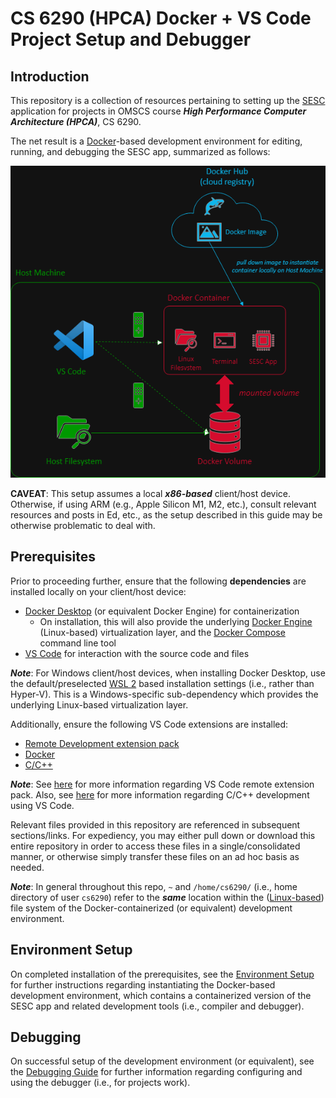 # CS 6290 (HPCA) Docker + VS Code Project Setup and Debugger

## Introduction

This repository is a collection of resources pertaining to setting up the [SESC](https://sesc.sourceforge.net/) application for projects in OMSCS course ***High Performance Computer Architecture (HPCA)***, CS 6290.

The net result is a [Docker](https://docs.docker.com/)-based development environment for editing, running, and debugging the SESC app, summarized as follows:

<center>
<img src="./assets/prereq-001.png" width="550px">
</center>

**CAVEAT**: This setup assumes a local ***x86-based*** client/host device. Otherwise, if using ARM (e.g., Apple Silicon M1, M2, etc.), consult relevant resources and posts in Ed, etc., as the setup described in this guide may be otherwise problematic to deal with.

## Prerequisites

Prior to proceeding further, ensure that the following **dependencies** are installed locally on your client/host device:
  * [Docker Desktop](https://www.docker.com/products/docker-desktop/) (or equivalent Docker Engine) for containerization
    * On installation, this will also provide the underlying [Docker Engine](https://docs.docker.com/engine/) (Linux-based) virtualization layer, and the [Docker Compose](https://docs.docker.com/compose/) command line tool
  * [VS Code](https://code.visualstudio.com/) for interaction with the source code and files

***Note***: For Windows client/host devices, when installing Docker Desktop, use the default/preselected [WSL 2](https://aka.ms/wsl) based installation settings (i.e., rather than Hyper-V). This is a Windows-specific sub-dependency which provides the underlying Linux-based virtualization layer.

Additionally, ensure the following VS Code extensions are installed:
  * [Remote Development extension pack](https://marketplace.visualstudio.com/items?itemName=ms-vscode-remote.vscode-remote-extensionpack)
  * [Docker](https://marketplace.visualstudio.com/items?itemName=ms-azuretools.vscode-docker)
  * [C/C++](https://marketplace.visualstudio.com/items?itemName=ms-vscode.cpptools)

***Note***: See [here](https://code.visualstudio.com/docs/remote/remote-overview) for more information regarding VS Code remote extension pack. Also, see [here](https://code.visualstudio.com/docs/languages/cpp) for more information regarding C/C++ development using VS Code.

Relevant files provided in this repository are referenced in subsequent sections/links. For expediency, you may either pull down or download this entire repository in order to access these files in a single/consolidated manner, or otherwise simply transfer these files on an ad hoc basis as needed.

***Note***: In general throughout this repo, `~` and `/home/cs6290/` (i.e., home directory of user `cs6290`) refer to the ***same*** location within the ([Linux-based](https://en.wikipedia.org/wiki/Filesystem_Hierarchy_Standard)) file system of the Docker-containerized (or equivalent) development environment.

## Environment Setup

On completed installation of the prerequisites, see the [Environment Setup](./env-setup.md) for further instructions regarding instantiating the Docker-based development environment, which contains a containerized version of the SESC app and related development tools (i.e., compiler and debugger).

## Debugging

On successful setup of the development environment (or equivalent), see the [Debugging Guide](./debugging-guide.md) for further information regarding configuring and using the debugger (i.e., for projects work).
